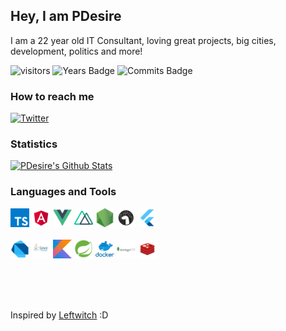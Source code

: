 
## Hey, I am PDesire 

I am a 22 year old IT Consultant, loving great projects, big cities, development, politics and more!

![visitors](https://visitor-badge.glitch.me/badge?page_id=PDesire) ![Years Badge](https://badges.pufler.dev/years/PDesire) ![Commits Badge](https://badges.pufler.dev/commits/monthly/PDesire)

### How to reach me
[![Twitter](https://img.shields.io/twitter/url/https/twitter.com/PDesireDev.svg?style=social&label=Follow%20%40PDesireDev)](https://twitter.com/PDesireDev)

### Statistics

[![PDesire's Github Stats](https://github-readme-stats.vercel.app/api?username=PDesire&count_private=true&include_all_commits=true&show_icons=true&theme=react)](https://github.com/PDesire)

### Languages and Tools

<code><img height="30" src="https://raw.githubusercontent.com/github/explore/master/topics/typescript/typescript.png"></code>
<code><img height="30" src="https://raw.githubusercontent.com/github/explore/master/topics/angular/angular.png"></code>
<code><img height="30" src="https://raw.githubusercontent.com/github/explore/master/topics/vue/vue.png"></code>
<code><img height="30" src="https://raw.githubusercontent.com/github/explore/master/topics/nuxt/nuxt.png"></code>
<code><img height="30" src="https://raw.githubusercontent.com/github/explore/master/topics/nodejs/nodejs.png"></code>
<code><img height="30" src="https://raw.githubusercontent.com/github/explore/master/topics/deno/deno.png"></code>
<code><img height="30" src="https://raw.githubusercontent.com/github/explore/master/topics/flutter/flutter.png"></code>
<br />
<br />
<code><img height="30" src="https://raw.githubusercontent.com/github/explore/master/topics/dart/dart.png"></code>
<code><img height="30" src="https://raw.githubusercontent.com/github/explore/master/topics/java/java.png"></code>
<code><img height="30" src="https://raw.githubusercontent.com/github/explore/master/topics/kotlin/kotlin.png"></code>
<code><img height="30" src="https://raw.githubusercontent.com/github/explore/master/topics/spring/spring.png"></code>
<code><img height="30" src="https://raw.githubusercontent.com/github/explore/master/topics/docker/docker.png"></code>
<code><img height="30" src="https://raw.githubusercontent.com/github/explore/master/topics/mongodb/mongodb.png"></code>
<code><img height="30" src="https://raw.githubusercontent.com/github/explore/master/topics/redis/redis.png"></code>

<br />
<br />
<br />

Inspired by [Leftwitch](https://github.com/Leftwitch) :D
